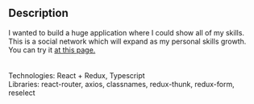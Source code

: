 ## Description

I wanted to build a huge application where I could show all of my skills. <br/>
This is a social network which will expand as my personal skills growth. <br/>
You can try it [at this page.](https://quinsberry.github.io/social-network/#/profile)<br/>
<br/>
<br/>
Technologies: React + Redux, Typescript <br/>
Libraries: react-router, axios, classnames, redux-thunk, redux-form, reselect

